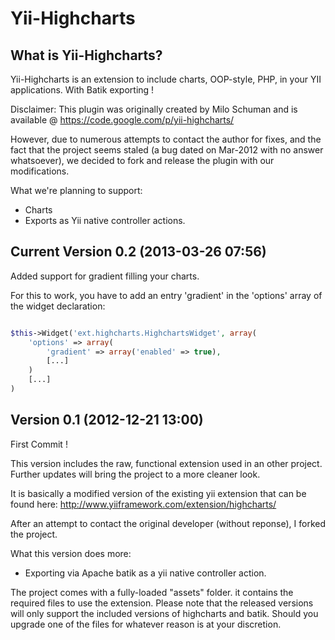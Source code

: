 Yii-Highcharts
=====

What is Yii-Highcharts?
--------------
Yii-Highcharts is an extension to include charts, OOP-style, PHP, in your YII applications. With Batik exporting !

Disclaimer:
This plugin was originally created by Milo Schuman and is available @ https://code.google.com/p/yii-highcharts/

However, due to numerous attempts to contact the author for fixes, and the fact that the project seems staled (a bug
 dated on Mar-2012 with no answer whatsoever), we decided to fork and release the plugin with our modifications.


What we're planning to support:
- Charts
- Exports as Yii native controller actions.


Current Version 0.2 (2013-03-26 07:56)
--------------
Added support for gradient filling your charts.

For this to work, you have to add an entry 'gradient' in the 'options' array of the widget declaration:

```php

$this->Widget('ext.highcharts.HighchartsWidget', array(
	'options' => array(
		'gradient' => array('enabled' => true),
		[...]
	)
	[...]
)

```


Version 0.1 (2012-12-21 13:00)
--------------
First Commit !

This version includes the raw, functional extension used in an other project. 
Further updates will bring the project to a more cleaner look.

It is basically a modified version of the existing yii extension that can be found here:
http://www.yiiframework.com/extension/highcharts/

After an attempt to contact the original developer (without reponse), I forked the project.

What this version does more:
- Exporting via Apache batik as a yii native controller action.


The project comes with a fully-loaded "assets" folder. it contains the required files to
use the extension. Please note that the released versions will only support the included versions of highcharts
and batik. Should you upgrade one of the files for whatever reason is at your discretion.